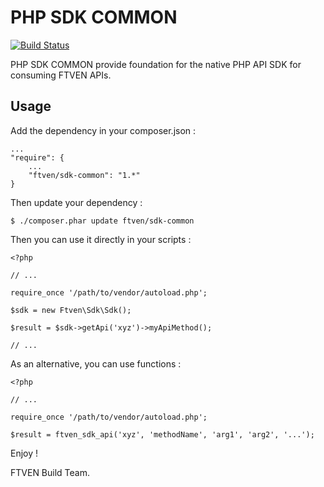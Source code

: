PHP SDK COMMON
==============

[![Build Status](https://travis-ci.org/francetv/php-sdk-common.svg?branch=master)](https://travis-ci.org/francetv/php-sdk-common)

PHP SDK COMMON provide foundation for the native PHP API SDK for consuming FTVEN APIs.

## Usage

Add the dependency in your composer.json :

    ...
    "require": {
        ...
        "ftven/sdk-common": "1.*"
    }

Then update your dependency :

    $ ./composer.phar update ftven/sdk-common

Then you can use it directly in your scripts :

    <?php

    // ...

    require_once '/path/to/vendor/autoload.php';

    $sdk = new Ftven\Sdk\Sdk();

    $result = $sdk->getApi('xyz')->myApiMethod();

    // ...

As an alternative, you can use functions :

    <?php

    // ...

    require_once '/path/to/vendor/autoload.php';

    $result = ftven_sdk_api('xyz', 'methodName', 'arg1', 'arg2', '...');


Enjoy !

FTVEN Build Team.
